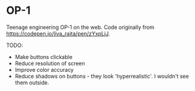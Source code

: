 # OP-1

Teenage engineering OP-1 on the web.
Code originally from https://codepen.io/liva_raita/pen/zYxpLjJ.

TODO:
- Make buttons clickable
- Reduce resolution of screen
- Improve color accuracy
- Reduce shadows on buttons - they look 'hyperrealistic'. I wouldn't see them outside.
